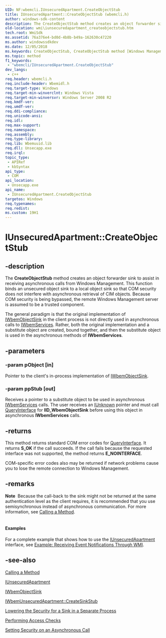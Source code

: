```yaml
---
UID: NF:wbemcli.IUnsecuredApartment.CreateObjectStub
title: IUnsecuredApartment::CreateObjectStub (wbemcli.h)
author: windows-sdk-content
description: The CreateObjectStub method creates an object forwarder sink to assist in receiving asynchronous calls from Windows Management.
old-location: wmi\iunsecuredapartment_createobjectstub.htm
tech.root: WmiSdk
ms.assetid: 76a376e4-bd0d-4b8b-b49a-162630c47220
ms.author: windowssdkdev
ms.date: 12/05/2018
ms.keywords: CreateObjectStub, CreateObjectStub method [Windows Management Instrumentation], CreateObjectStub method [Windows Management Instrumentation],IUnsecuredApartment interface, IUnsecuredApartment interface [Windows Management Instrumentation],CreateObjectStub method, IUnsecuredApartment.CreateObjectStub, IUnsecuredApartment::CreateObjectStub, _hmm_iunsecuredapartment_createobjectstub, wbemcli/IUnsecuredApartment::CreateObjectStub, wmi.iunsecuredapartment_createobjectstub
ms.topic: method
f1_keywords: 
 - "wbemcli/IUnsecuredApartment.CreateObjectStub"
dev_langs:
 - c++
req.header: wbemcli.h
req.include-header: Wbemidl.h
req.target-type: Windows
req.target-min-winverclnt: Windows Vista
req.target-min-winversvr: Windows Server 2008 R2
req.kmdf-ver: 
req.umdf-ver: 
req.ddi-compliance: 
req.unicode-ansi: 
req.idl: 
req.max-support: 
req.namespace: 
req.assembly: 
req.type-library: 
req.lib: Wbemuuid.lib
req.dll: Unsecapp.exe
req.irql: 
topic_type:
 - APIRef
 - kbSyntax
api_type:
 - COM
api_location:
 - Unsecapp.exe
api_name:
 - IUnsecuredApartment.CreateObjectStub
targetos: Windows
req.typenames: 
req.redist: 
ms.custom: 19H1
---
```


# IUnsecuredApartment::CreateObjectStub


## -description


The 
<b>CreateObjectStub</b> method creates an object forwarder sink to assist in receiving asynchronous calls from Windows Management. This function binds an unsecured object sink to a local object sink so that COM security does not interfere with asynchronous retrieval of CIM objects. Because COM security is being bypassed, the remote Windows Management server is assumed to be a trusted component.

The general paradigm is that the original implementation of 
<a href="https://docs.microsoft.com/windows/desktop/WmiSdk/iwbemobjectsink">IWbemObjectSink</a> in the client process is not directly used in asynchronous calls to 
<a href="https://docs.microsoft.com/windows/desktop/api/wbemcli/nn-wbemcli-iwbemservices">IWbemServices</a>. Rather, both the original implementation and a substitute object are created, bound together, and then the substitute object is used in the asynchronous methods of 
<b>IWbemServices</b>.


## -parameters




### -param pObject [in]

Pointer to the client's in-process implementation of 
<a href="https://docs.microsoft.com/windows/desktop/WmiSdk/iwbemobjectsink">IWbemObjectSink</a>.


### -param ppStub [out]

Receives a pointer to a substitute object to be used in asynchronous 
<a href="https://docs.microsoft.com/windows/desktop/api/wbemcli/nn-wbemcli-iwbemservices">IWbemServices</a> calls. The user receives an <a href="https://docs.microsoft.com/windows/desktop/api/unknwn/nn-unknwn-iunknown">IUnknown</a> pointer and must call <a href="https://docs.microsoft.com/windows/desktop/api/unknwn/nf-unknwn-iunknown-queryinterface(q_)">QueryInterface</a> for <b>IID_WbemObjectSink</b> before using this object in asynchronous 
<b>IWbemServices</b> calls.


## -returns



This method returns standard COM error codes for <a href="https://docs.microsoft.com/windows/desktop/api/unknwn/nf-unknwn-iunknown-queryinterface(q_)">QueryInterface</a>. It returns <b>S_OK</b> if the call succeeds. If the call fails because the requested interface was not supported, the method returns <b>E_NOINTERFACE</b>.

COM-specific error codes also may be returned if network problems cause you to lose the remote connection to Windows Management.




## -remarks



<div class="alert"><b>Note</b>  Because the call-back to the sink might not be returned at the same authentication level as the client requires, it is recommended that you use semisynchronous instead of asynchronous communication.  For more information, see <a href="https://docs.microsoft.com/windows/desktop/WmiSdk/calling-a-method">Calling a Method</a>.</div>
<div> </div>

#### Examples

For a complete example that shows how to use the <a href="https://docs.microsoft.com/windows/desktop/api/wbemcli/nn-wbemcli-iunsecuredapartment">IUnsecuredApartment</a> interface, see <a href="https://docs.microsoft.com/windows/desktop/WmiSdk/example--receiving-event-notifications-through-wmi-">Example: Receiving Event Notifications Through WMI</a>.

<div class="code"></div>



## -see-also




<a href="https://docs.microsoft.com/windows/desktop/WmiSdk/calling-a-method">Calling a Method</a>



<a href="https://docs.microsoft.com/windows/desktop/api/wbemcli/nn-wbemcli-iunsecuredapartment">IUnsecuredApartment</a>



<a href="https://docs.microsoft.com/windows/desktop/WmiSdk/iwbemobjectsink">IWbemObjectSink</a>



<a href="https://docs.microsoft.com/windows/desktop/api/wbemcli/nf-wbemcli-iwbemunsecuredapartment-createsinkstub">IWbemUnsecuredApartment::CreateSinkStub</a>



<a href="https://docs.microsoft.com/windows/desktop/WmiSdk/lowering-the-security-for-a-sink-in-a-separate-process">Lowering the Security for a Sink in a Separate Process</a>



<a href="https://docs.microsoft.com/windows/desktop/WmiSdk/performing-access-checks">Performing Access Checks</a>



<a href="https://docs.microsoft.com/windows/desktop/WmiSdk/setting-security-on-an-asynchronous-call">Setting Security on an Asynchronous Call</a>
 

 


